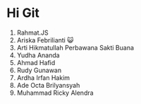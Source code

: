 # Hi Git

1. Rahmat.JS
2. Ariska Febrilianti 😺
3. Arti Hikmatullah Perbawana Sakti Buana
4. Yudha Ananda
5. Ahmad Hafid
6. Rudy Gunawan 
7. Ardha Irfan Hakim
8. Ade Octa Brilyansyah
9. Muhammad Ricky Alendra

